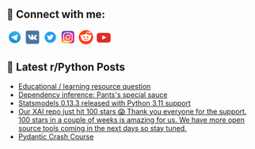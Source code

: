 ## 🔎 Connect with me:
[<img src="https://github.com/bullbesh/bullbesh/blob/main/images/Telegram.png" width="32" height="32" />](https://t.me/bullbesh)
[<img src="https://github.com/bullbesh/bullbesh/blob/main/images/VK.png" width="32" height="32" />](https://vk.com/bullbesh)
[<img src="https://github.com/bullbesh/bullbesh/blob/main/images/Twitter.png" width="32" height="32" />](https://twitter.com/bullbesh1)
[<img src="https://github.com/bullbesh/bullbesh/blob/main/images/Instagram.png" width="32" height="32" />](https://www.instagram.com/bullbesh)
[<img src="https://github.com/bullbesh/bullbesh/blob/main/images/Reddit.png" width="32" height="32" />](https://www.reddit.com/user/bullbesh)
[<img src="https://github.com/bullbesh/bullbesh/blob/main/images/YouTube.png" width="32" height="32" />](https://www.youtube.com/channel/UCtfjRs6uzgq5mfm8S06WTcg)

## 📕 Latest r/Python Posts
<!-- BLOG-POST-LIST:START -->
- [Educational / learning resource question](https://www.reddit.com/r/Python/comments/yjk404/educational_learning_resource_question/)
- [Dependency inference: Pants&#39;s special sauce](https://www.reddit.com/r/Python/comments/yjj1gz/dependency_inference_pantss_special_sauce/)
- [Statsmodels 0.13.3 released with Python 3.11 support](https://www.reddit.com/r/Python/comments/yjitxw/statsmodels_0133_released_with_python_311_support/)
- [Our XAI repo just hit 100 stars 😱 Thank you everyone for the support. 100 stars in a couple of weeks is amazing for us. We have more open source tools coming in the next days so stay tuned.](https://www.reddit.com/r/Python/comments/yjhcvb/our_xai_repo_just_hit_100_stars_thank_you/)
- [Pydantic Crash Course](https://www.reddit.com/r/Python/comments/yjfyfj/pydantic_crash_course/)
<!-- BLOG-POST-LIST:END -->
